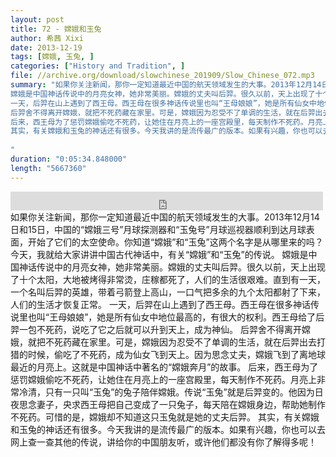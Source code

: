 ```yaml
---
layout: post
title: 72 - 嫦娥和玉兔
author: 希茜 Xixi
date: 2013-12-19
tags: [嫦娥, 玉兔, ]
categories: ["History and Tradition", ]
file: //archive.org/download/slowchinese_201909/Slow_Chinese_072.mp3
summary: "如果你关注新闻，那你一定知道最近中国的航天领域发生的大事。2013年12月14日和15日，中国的“嫦娥三号”月球探测器和“玉兔号”月球巡视器顺利到达月球表面，开始了它们的太空使命。你知道“嫦娥”和“玉兔”这两个名字是从哪里来的吗？今天，我就给大家讲讲中国古代神话中，有关“嫦娥”和“玉兔”的传说。
嫦娥是中国神话传说中的月亮女神，她非常美丽。嫦娥的丈夫叫后羿。很久以前，天上出现了十个太阳，大地被烤得非常烫，庄稼都死了，人们的生活很艰难。直到有一天，一个名叫后羿的英雄，带着弓箭登上高山，一口气把多余的九个太阳都射了下来，人们的生活才恢复正常。
一天，后羿在山上遇到了西王母。西王母在很多神话传说里也叫“王母娘娘”，她是所有仙女中地位最高的，有很大的权利。西王母给了后羿一包不死药，说吃了它之后就可以升到天上，成为神仙。
后羿舍不得离开嫦娥，就把不死药藏在家里。可是，嫦娥因为忍受不了单调的生活，就在后羿出去打猎的时候，偷吃了不死药，成为仙女飞到天上。因为思念丈夫，嫦娥飞到了离地球最近的月亮上。这就是中国神话中著名的“嫦娥奔月”的故事。
后来，西王母为了惩罚嫦娥偷吃不死药，让她住在月亮上的一座宫殿里，每天制作不死药。月亮上非常冷清，只有一只叫“玉兔”的兔子陪伴嫦娥。传说“玉兔”就是后羿变的。他因为日夜思念妻子，央求西王母把自己变成了一只兔子，每天陪在嫦娥身边，帮助她制作不死药。可惜的是，嫦娥却不知道这只玉兔就是她的丈夫后羿。
其实，有关嫦娥和玉兔的神话还有很多。今天我讲的是流传最广的版本。如果有兴趣，你也可以去网上查一查其他的传说，讲给你的中国朋友听，或许他们都没有你了解得多呢！
 
"
duration: "0:05:34.848000"
length: "5667360"
---
```


<iframe src="https://archive.org/embed/slowchinese_201909/Slow_Chinese_072.mp3" width="500" height="30" frameborder="0" webkitallowfullscreen="true" mozallowfullscreen="true" allowfullscreen></iframe>
如果你关注新闻，那你一定知道最近中国的航天领域发生的大事。2013年12月14日和15日，中国的“嫦娥三号”月球探测器和“玉兔号”月球巡视器顺利到达月球表面，开始了它们的太空使命。你知道“嫦娥”和“玉兔”这两个名字是从哪里来的吗？今天，我就给大家讲讲中国古代神话中，有关“嫦娥”和“玉兔”的传说。
嫦娥是中国神话传说中的月亮女神，她非常美丽。嫦娥的丈夫叫后羿。很久以前，天上出现了十个太阳，大地被烤得非常烫，庄稼都死了，人们的生活很艰难。直到有一天，一个名叫后羿的英雄，带着弓箭登上高山，一口气把多余的九个太阳都射了下来，人们的生活才恢复正常。
一天，后羿在山上遇到了西王母。西王母在很多神话传说里也叫“王母娘娘”，她是所有仙女中地位最高的，有很大的权利。西王母给了后羿一包不死药，说吃了它之后就可以升到天上，成为神仙。
后羿舍不得离开嫦娥，就把不死药藏在家里。可是，嫦娥因为忍受不了单调的生活，就在后羿出去打猎的时候，偷吃了不死药，成为仙女飞到天上。因为思念丈夫，嫦娥飞到了离地球最近的月亮上。这就是中国神话中著名的“嫦娥奔月”的故事。
后来，西王母为了惩罚嫦娥偷吃不死药，让她住在月亮上的一座宫殿里，每天制作不死药。月亮上非常冷清，只有一只叫“玉兔”的兔子陪伴嫦娥。传说“玉兔”就是后羿变的。他因为日夜思念妻子，央求西王母把自己变成了一只兔子，每天陪在嫦娥身边，帮助她制作不死药。可惜的是，嫦娥却不知道这只玉兔就是她的丈夫后羿。
其实，有关嫦娥和玉兔的神话还有很多。今天我讲的是流传最广的版本。如果有兴趣，你也可以去网上查一查其他的传说，讲给你的中国朋友听，或许他们都没有你了解得多呢！
 
